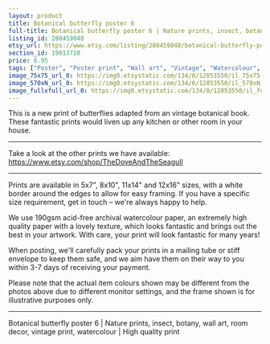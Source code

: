 ```yaml
---
layout: product
title: Botanical butterfly poster 6 
full-title: Botanical butterfly poster 6 | Nature prints, insect, botany, wall art, room decor, vintage print, watercolour | High quality print
listing_id: 280459848
etsy_url: https://www.etsy.com/listing/280459848/botanical-butterfly-poster-6-nature?utm_source=thedoveandtheseagull&utm_medium=api&utm_campaign=api
section_id: 19013728
price: 6.95
tags: ["Poster", "Poster print", "Wall art", "Vintage", "Watercolour", "Nature", "Botanical art", "Wildlife", "Nature print", "Butterfly print", "Butterfly art", "Butterfly poster"]
image_75x75_url_0: https://img0.etsystatic.com/134/0/12853550/il_75x75.975938226_9ja0.jpg
image_570xN_url_0: https://img0.etsystatic.com/134/0/12853550/il_570xN.975938226_9ja0.jpg
image_fullxfull_url_0: https://img0.etsystatic.com/134/0/12853550/il_fullxfull.975938226_9ja0.jpg
---
```

This is a new print of butterflies adapted from an vintage botanical book. These fantastic prints would liven up any kitchen or other room in your house. 

---

Take a look at the other prints we have available: https://www.etsy.com/shop/TheDoveAndTheSeagull

---

Prints are available in 5x7&quot;, 8x10&quot;, 11x14&quot; and 12x16&quot; sizes, with a white border around the edges to allow for easy framing. If you have a specific size requirement, get in touch – we&#39;re always happy to help.

We use 190gsm acid-free archival watercolour paper, an extremely high quality paper with a lovely texture, which looks fantastic and brings out the best in your artwork. With care, your print will look fantastic for many years!

When posting, we&#39;ll carefully pack your prints in a mailing tube or stiff envelope to keep them safe, and we aim have them on their way to you within 3-7 days of receiving your payment.

Please note that the actual item colours shown may be different from the photos above due to different monitor settings, and the frame shown is for illustrative purposes only.

---

Botanical butterfly poster 6 | Nature prints, insect, botany, wall art, room decor, vintage print, watercolour | High quality print
